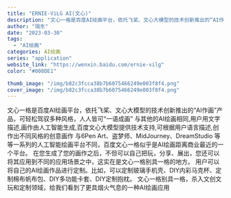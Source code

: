```yaml
---
title: "ERNIE-ViLG AI(文心)"
description: "文心一格是百度AI绘画平台，依托飞桨、文心大模型的技术创新推出的“AI作画”产品，可轻松驾驭多种风格，人人皆可“一语成画"
author: "瑞东"
date: "2023-03-30"
tags:
  - "AI绘画"
categories: AI绘画
series: "application"
website_link: "https://wenxin.baidu.com/ernie-vilg"
color: "#008DE1"

thumb_image: "/img/b82c3fcca38b7b6075466249e003f8f4.png"
cover_image: "/img/b82c3fcca38b7b6075466249e003f8f4.png"
---
```


文心一格是百度AI绘画平台，依托飞桨、文心大模型的技术创新推出的“AI作画”产品，可轻松驾驭多种风格，人人皆可“一语成画”   与其他的AI绘画相同,用户用文字描述,画作由人工智能生成,百度文心大模型提供技术支持,可根据用户语言描述,创作出不同风格的创意画作   与6Pen Art、盗梦师、MidJourney、DreamStudio 等等一系列的人工智能绘画平台不同，百度文心一格似乎是AI绘画距离商业最近的一个平台。   在您生成了您的画作之后，不但可以自己把玩，分享、展出，您还可以将其应用到不同的应用场景之中，这实在是文心一格别具一格的地方。   用户可以将自己的AI绘画作品进行定制。比如，可以定制玻璃手机壳、DIY内彩马克杯、定制棉布帆布包、DIY多功能卡套、DIY定制抱枕。   文心一格别具一格，杀入文创文玩和定制领域，给我们看到了更具烟火气息的一种AI绘画应用 
